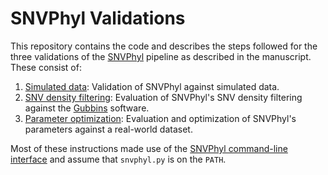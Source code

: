 SNVPhyl Validations
===================

This repository contains the code and describes the steps followed for the three validations of the [SNVPhyl](http://snvphyl.readthedocs.io) pipeline as described in the manuscript.  These consist of:

1. [Simulated data](README-simulations.md): Validation of SNVPhyl against simulated data.
2. [SNV density filtering](snv-density-filtering/README.md): Evaluation of SNVPhyl's SNV density filtering against the [Gubbins](https://github.com/sanger-pathogens/gubbins) software.
3. [Parameter optimization](salmonella_heidelberg/README.md): Evaluation and optimization of SNVPhyl's parameters against a real-world dataset.


Most of these instructions made use of the [SNVPhyl command-line interface](https://github.com/phac-nml/snvphyl-galaxy-cli) and assume that `snvphyl.py` is on the `PATH`.
